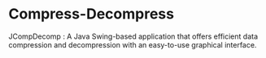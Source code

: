 # Compress-Decompress
JCompDecomp : A Java Swing-based application that offers efficient data compression and decompression with an easy-to-use graphical interface.
